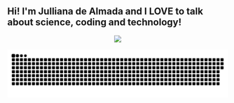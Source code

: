 ## Hi! I'm Julliana de Almada and I LOVE to talk about science, coding and technology!
<div align="center">
  <a href="https://github.com/jullianadev">
  <img height="0em" src="https://github-readme-stats.vercel.app/api?username=jullianadev&show_icons=true&theme=radical&include_all_commits=true&count_private=true"/>
</div>

  ![Snake animation](https://github.com/jullianadev/jullianadev/blob/output/github-contribution-grid-snake.svg)
</div>
